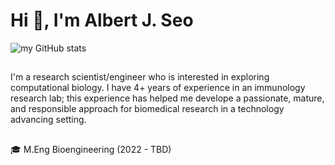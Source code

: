 # Hi 👋, I'm Albert J. Seo

![my GitHub stats](https://github-readme-stats.vercel.app/api?username=albertjseo&show_icons=true&theme=radical) 


##
I'm a research scientist/engineer who is interested in exploring computational biology. I have 4+ years of experience in an immunology research lab; this experience has helped me develope a passionate, mature, and responsible approach for biomedical research in a technology advancing setting.

##
🎓 M.Eng Bioengineering (2022 - TBD)
